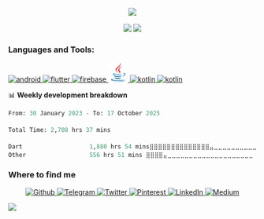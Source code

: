<p align="center">
  <img src="https://capsule-render.vercel.app/api?type=waving&color=gradient&text=Hello_everybody!&height=100&section=header"/>
</p>

<p align="center">
  <img src= "https://media.giphy.com/media/v1.Y2lkPTc5MGI3NjExemxodXByN284b3dsdnA0bWc4c3kyYW96NTc4eGVqMHV0a2s0M250NCZlcD12MV9pbnRlcm5hbF9naWZfYnlfaWQmY3Q9Zw/Zll2OF7cp3HkAhxkJM/giphy.gif"  width="400" >
  <img src= "https://i.pinimg.com/originals/4c/c5/51/4cc551bf58d8fd97efd61f7cd0611836.png"  width="400">
</p>

<h3 align="left">Languages and Tools:</h3>
<p align="left"> 
  <a href="https://developer.android.com" target="_blank" rel="noreferrer"> 
    <img src="https://www.vectorlogo.zone/logos/android/android-icon.svg" alt="android" width="40" height="40"/> 
  </a> 
  <a href="https://flutter.dev" target="_blank" rel="noreferrer"> 
    <img src="https://www.vectorlogo.zone/logos/flutterio/flutterio-icon.svg" alt="flutter" width="40" height="40"/> 
  </a>
  <a href="https://firebase.google.com/" target="_blank" rel="noreferrer"> 
    <img src="https://www.vectorlogo.zone/logos/firebase/firebase-icon.svg" alt="firebase" width="40" height="40"/> 
  </a>
  <a href="https://www.java.com" target="_blank" rel="noreferrer"> 
    <img src="https://raw.githubusercontent.com/devicons/devicon/master/icons/java/java-original.svg" alt="java" width="40" height="40"/>
  </a> 
  <a href="https://kotlinlang.org" target="_blank" rel="noreferrer"> 
    <img src="https://www.vectorlogo.zone/logos/kotlinlang/kotlinlang-icon.svg" alt="kotlin" width="40" height="40"/> 
  </a> 
  <a href="https://dart.dev/" target="_blank" rel="noreferrer"> 
    <img src="https://www.vectorlogo.zone/logos/dartlang/dartlang-icon.svg" alt="kotlin" width="40" height="40"/> 
  </a> 
</p>




📊 **Weekly development breakdown**

<!--START_SECTION:waka-->

```python
From: 30 January 2023 - To: 17 October 2025

Total Time: 2,708 hrs 37 mins

Dart                   1,880 hrs 54 mins⣿⣿⣿⣿⣿⣿⣿⣿⣿⣿⣿⣿⣿⣿⣤⣀⣀⣀⣀⣀⣀⣀⣀⣀⣀   57.60 %
Other                  556 hrs 51 mins ⣿⣿⣿⣿⣤⣀⣀⣀⣀⣀⣀⣀⣀⣀⣀⣀⣀⣀⣀⣀⣀⣀⣀⣀⣀   17.05 %
```

<!--END_SECTION:waka-->
<h3>Where to find me</h3>
<p align = "center">
  <a href="https://github.com/JaysonKhan" target="_blank">
    <img alt="Github" src="https://img.shields.io/badge/GitHub-%2312100E.svg?&style=for-the-badge&logo=Github&logoColor=white" />
  </a> 
  <a href="https://t.me/JaysonKhan" target="_blank">
    <img alt="Telegram" src="https://img.shields.io/badge/telegram-%231DA1F2.svg?&style=for-the-badge&logo=telegram&logoColor=white" />
  </a> 
  <a href="https://twitter.com/j_khan347" target="_blank">
    <img alt="Twitter" src="https://img.shields.io/badge/twitter-%231DA1F2.svg?&style=for-the-badge&logo=twitter&logoColor=white" />
  </a> 
   <a href="https://www.pinterest.com/betta347/" target="_blank">
    <img alt="Pinterest" src="https://img.shields.io/badge/pinterest-%23C93646.svg?&style=for-the-badge&logo=pinterest&logoColor=white" />
  </a> 
  <a href="https://www.linkedin.com/in/khan347/" target="_blank">
    <img alt="LinkedIn" src="https://img.shields.io/badge/linkedin-%230077B5.svg?&style=for-the-badge&logo=linkedin&logoColor=white" />
  </a> 
  <a href="https://medium.com/@j_khan347" target="_blank">
    <img alt="Medium" src="https://img.shields.io/badge/medium-%2312100E.svg?&style=for-the-badge&logo=medium&logoColor=white" />
  </a>
</p>

<p align="left">
  <img src="https://capsule-render.vercel.app/api?type=waving&color=gradient&height=100&section=footer"/>
</p>
